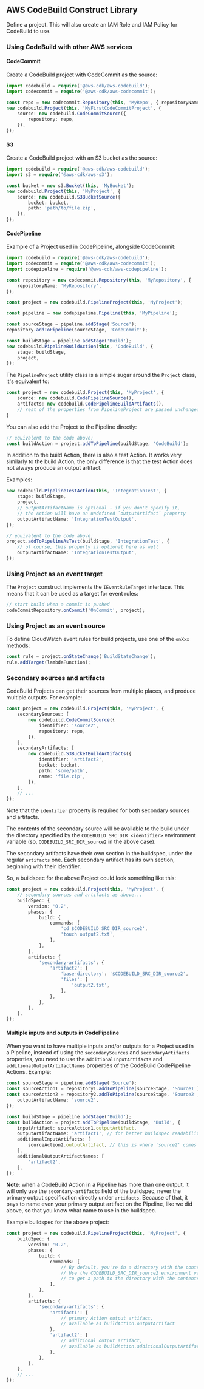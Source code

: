 ## AWS CodeBuild Construct Library

Define a project. This will also create an IAM Role and IAM Policy for CodeBuild to use.

### Using CodeBuild with other AWS services

#### CodeCommit

Create a CodeBuild project with CodeCommit as the source:

```ts
import codebuild = require('@aws-cdk/aws-codebuild');
import codecommit = require('@aws-cdk/aws-codecommit');

const repo = new codecommit.Repository(this, 'MyRepo', { repositoryName: 'foo' });
new codebuild.Project(this, 'MyFirstCodeCommitProject', {
    source: new codebuild.CodeCommitSource({
        repository: repo,
    }),
});
```

#### S3

Create a CodeBuild project with an S3 bucket as the source:

```ts
import codebuild = require('@aws-cdk/aws-codebuild');
import s3 = require('@aws-cdk/aws-s3');

const bucket = new s3.Bucket(this, 'MyBucket');
new codebuild.Project(this, 'MyProject', {
    source: new codebuild.S3BucketSource({
        bucket: bucket,
        path: 'path/to/file.zip',
    }),
});
```

#### CodePipeline

Example of a Project used in CodePipeline,
alongside CodeCommit:

```ts
import codebuild = require('@aws-cdk/aws-codebuild');
import codecommit = require('@aws-cdk/aws-codecommit');
import codepipeline = require('@aws-cdk/aws-codepipeline');

const repository = new codecommit.Repository(this, 'MyRepository', {
    repositoryName: 'MyRepository',
});

const project = new codebuild.PipelineProject(this, 'MyProject');

const pipeline = new codepipeline.Pipeline(this, 'MyPipeline');

const sourceStage = pipeline.addStage('Source');
repository.addToPipeline(sourceStage, 'CodeCommit');

const buildStage = pipeline.addStage('Build');
new codebuild.PipelineBuildAction(this, 'CodeBuild', {
    stage: buildStage,
    project,
});
```

The `PipelineProject` utility class is a simple sugar around the `Project` class,
it's equivalent to:

```ts
const project = new codebuild.Project(this, 'MyProject', {
    source: new codebuild.CodePipelineSource(),
    artifacts: new codebuild.CodePipelineBuildArtifacts(),
    // rest of the properties from PipelineProject are passed unchanged...
}
```

You can also add the Project to the Pipeline directly:

```ts
// equivalent to the code above:
const buildAction = project.addToPipeline(buildStage, 'CodeBuild');
```

In addition to the build Action,
there is also a test Action.
It works very similarly to the build Action,
the only difference is that the test Action does not always produce an output artifact.

Examples:

```ts
new codebuild.PipelineTestAction(this, 'IntegrationTest', {
    stage: buildStage,
    project,
    // outputArtifactName is optional - if you don't specify it,
    // the Action will have an undefined `outputArtifact` property
    outputArtifactName: 'IntegrationTestOutput',
});

// equivalent to the code above:
project.addToPipelineAsTest(buildStage, 'IntegrationTest', {
    // of course, this property is optional here as well
    outputArtifactName: 'IntegrationTestOutput',
});
```

### Using Project as an event target

The `Project` construct implements the `IEventRuleTarget` interface. This means that it can be
used as a target for event rules:

```ts
// start build when a commit is pushed
codeCommitRepository.onCommit('OnCommit', project);
```

### Using Project as an event source

To define CloudWatch event rules for build projects, use one of the `onXxx` methods:

```ts
const rule = project.onStateChange('BuildStateChange');
rule.addTarget(lambdaFunction);
```

### Secondary sources and artifacts

CodeBuild Projects can get their sources from multiple places,
and produce multiple outputs. For example:

```ts
const project = new codebuild.Project(this, 'MyProject', {
    secondarySources: [
        new codebuild.CodeCommitSource({
            identifier: 'source2',
            repository: repo,
        }),
    ],
    secondaryArtifacts: [
        new codebuild.S3BucketBuildArtifacts({
            identifier: 'artifact2',
            bucket: bucket,
            path: 'some/path',
            name: 'file.zip',
        }),
    ],
    // ...
});
```

Note that the `identifier` property is required for both secondary sources and artifacts.

The contents of the secondary source will be available to the build under the directory
specified by the `CODEBUILD_SRC_DIR_<identifier>` environment variable
(so, `CODEBUILD_SRC_DIR_source2` in the above case).

The secondary artifacts have their own section in the buildspec,
under the regular `artifacts` one.
Each secondary artifact has its own section,
beginning with their identifier.

So, a buildspec for the above Project could look something like this:

```ts
const project = new codebuild.Project(this, 'MyProject', {
    // secondary sources and artifacts as above...
    buildSpec: {
        version: '0.2',
        phases: {
            build: {
                commands: [
                    'cd $CODEBUILD_SRC_DIR_source2',
                    'touch output2.txt',
                ],
            },
        },
        artifacts: {
            'secondary-artifacts': {
                'artifact2': {
                    'base-directory': '$CODEBUILD_SRC_DIR_source2',
                    'files': [
                        'output2.txt',
                    ],
                },
            },
        },
    },
});
```

#### Multiple inputs and outputs in CodePipeline

When you want to have multiple inputs and/or outputs for a Project used in a Pipeline,
instead of using the `secondarySources` and `secondaryArtifacts` properties,
you need to use the `additionalInputArtifacts` and `additionalOutputArtifactNames`
properties of the CodeBuild CodePipeline Actions.
Example:

```ts
const sourceStage = pipeline.addStage('Source');
const sourceAction1 = repository1.addToPipeline(sourceStage, 'Source1');
const sourceAction2 = repository2.addToPipeline(sourceStage, 'Source2', {
    outputArtifactName: 'source2',
});

const buildStage = pipeline.addStage('Build');
const buildAction = project.addToPipeline(buildStage, 'Build', {
    inputArtifact: sourceAction1.outputArtifact,
    outputArtifactName: 'artifact1', // for better buildspec readability - see below
    additionalInputArtifacts: [
        sourceAction2.outputArtifact, // this is where 'source2' comes from
    ],
    additionalOutputArtifactNames: [
        'artifact2',
    ],
});
```

**Note**: when a CodeBuild Action in a Pipeline has more than one output,
it will only use the `secondary-artifacts` field of the buildspec,
never the primary output specification directly under `artifacts`.
Because of that, it pays to name even your primary output artifact on the Pipeline,
like we did above, so that you know what name to use in the buildspec.

Example buildspec for the above project:

```ts
const project = new codebuild.PipelineProject(this, 'MyProject', {
    buildSpec: {
        version: '0.2',
        phases: {
            build: {
                commands: [
                    // By default, you're in a directory with the contents of the repository from sourceAction1.
                    // Use the CODEBUILD_SRC_DIR_source2 environment variable
                    // to get a path to the directory with the contents of the second input repository.
                ],
            },
        },
        artifacts: {
            'secondary-artifacts': {
                'artifact1': {
                    // primary Action output artifact,
                    // available as buildAction.outputArtifact
                },
                'artifact2': {
                    // additional output artifact,
                    // available as buildAction.additionalOutputArtifact('artifact2')
                },
            },
        },
    },
    // ...
});
```
